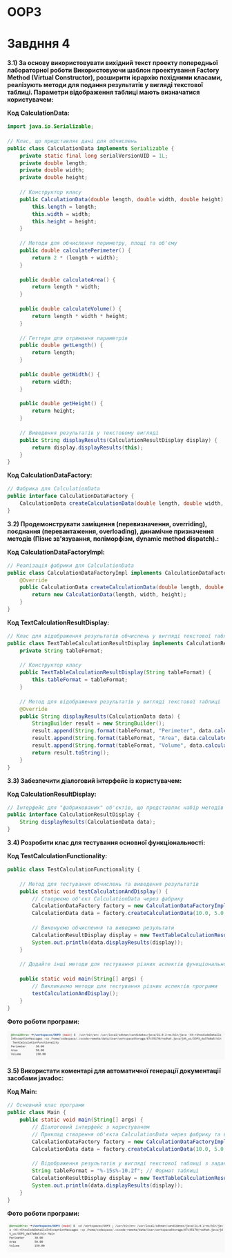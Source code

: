 # OOP3

# **Завдння 4**

**3.1) За основу використовувати вихідний текст проекту попередньої лабораторної роботи Використовуючи шаблон проектування Factory Method (Virtual Constructor), розширити ієрархію похідними класами, реалізують методи для подання результатів у вигляді текстової таблиці. Параметри відображення таблиці мають визначатися користувачем:**

**Код CalculationData:**
````java
import java.io.Serializable;

// Клас, що представляє дані для обчислень
public class CalculationData implements Serializable {
    private static final long serialVersionUID = 1L;
    private double length;
    private double width;
    private double height;

    // Конструктор класу
    public CalculationData(double length, double width, double height) {
        this.length = length;
        this.width = width;
        this.height = height;
    }

    // Методи для обчислення периметру, площі та об'єму
    public double calculatePerimeter() {
        return 2 * (length + width);
    }

    public double calculateArea() {
        return length * width;
    }

    public double calculateVolume() {
        return length * width * height;
    }

    // Геттери для отримання параметрів
    public double getLength() {
        return length;
    }

    public double getWidth() {
        return width;
    }

    public double getHeight() {
        return height;
    }

    // Виведення результатів у текстовому вигляді
    public String displayResults(CalculationResultDisplay display) {
        return display.displayResults(this);
    }
}
````

**Код CalculationDataFactory:**
````java
// Фабрика для CalculationData
public interface CalculationDataFactory {
    CalculationData createCalculationData(double length, double width, double height);
}
````


**3.2) Продемонструвати заміщення (перевизначення, overriding), поєднання (перевантаження, overloading), динамічне призначення методів (Пізнє зв'язування, поліморфізм, dynamic method dispatch).:**

**Код CalculationDataFactoryImpl:**
````java
// Реалізація фабрики для CalculationData
public class CalculationDataFactoryImpl implements CalculationDataFactory {
    @Override
    public CalculationData createCalculationData(double length, double width, double height) {
        return new CalculationData(length, width, height);
    }
}
````

**Код TextCalculationResultDisplay:**
````java
// Клас для відображення результатів обчислень у вигляді текстової таблиці з заданими параметрами
public class TextTableCalculationResultDisplay implements CalculationResultDisplay {
    private String tableFormat;

    // Конструктор класу
    public TextTableCalculationResultDisplay(String tableFormat) {
        this.tableFormat = tableFormat;
    }

    // Метод для відображення результатів у вигляді текстової таблиці
    @Override
    public String displayResults(CalculationData data) {
        StringBuilder result = new StringBuilder();
        result.append(String.format(tableFormat, "Perimeter", data.calculatePerimeter())).append("\n");
        result.append(String.format(tableFormat, "Area", data.calculateArea())).append("\n");
        result.append(String.format(tableFormat, "Volume", data.calculateVolume())).append("\n");
        return result.toString();
    }
}
````


**3.3) Забезпечити діалоговий інтерфейс із користувачем:**

**Код CalculationResultDisplay:**
````java
// Інтерфейс для "фабрикованих" об'єктів, що представляє набір методів для відображення результатів обчислень
public interface CalculationResultDisplay {
    String displayResults(CalculationData data);
}
````


**3.4) Розробити клас для тестування основної функціональності:**

**Код TestCalculationFunctionality:**
````java
public class TestCalculationFunctionality {

    // Метод для тестування обчислень та виведення результатів
    public static void testCalculationAndDisplay() {
        // Створюємо об'єкт CalculationData через фабрику
        CalculationDataFactory factory = new CalculationDataFactoryImpl();
        CalculationData data = factory.createCalculationData(10.0, 5.0, 3.0);

        // Виконуємо обчислення та виводимо результати
        CalculationResultDisplay display = new TextTableCalculationResultDisplay("%-15s%-10.2f");
        System.out.println(data.displayResults(display));
    }

    // Додайте інші методи для тестування різних аспектів функціональності

    public static void main(String[] args) {
        // Викликаємо методи для тестування різних аспектів програми
        testCalculationAndDisplay();
    }
}
````

**Фото роботи програми:**

![](images/4.2.png)



**3.5) Використати коментарі для автоматичної генерації документації засобами javadoc:**

**Код Main:**
````java
// Основний клас програми
public class Main {
    public static void main(String[] args) {
        // Діалоговий інтерфейс з користувачем
        // Приклад створення об'єкта CalculationData через фабрику та відображення результатів у вигляді текстової таблиці
        CalculationDataFactory factory = new CalculationDataFactoryImpl();
        CalculationData data = factory.createCalculationData(10.0, 5.0, 3.0);

        // Відображення результатів у вигляді текстової таблиці з заданими параметрами
        String tableFormat = "%-15s%-10.2f"; // Формат таблиці
        CalculationResultDisplay display = new TextTableCalculationResultDisplay(tableFormat);
        System.out.println(data.displayResults(display));
    }
}
````

**Фото роботи програми:**

![](images/4.1.png)